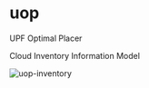 # uop
UPF Optimal Placer 

Cloud Inventory Information Model 

![uop-inventory](https://github.com/user-attachments/assets/363c20bf-874e-4646-b3a5-a53cee7a32c0)